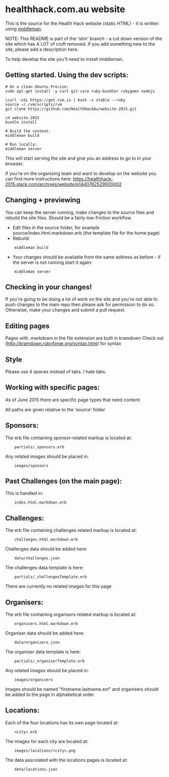 healthhack.com.au website
=======

This is the source for the Health Hack website (static HTML) - it is written using [middleman](http://middlemanapp.com).

NOTE: This README is part of the 'slim' branch - a cut down version of the site which has A LOT of cruft removed. If you add something new to the site, please add a description here. 

To help develop the site you'll need to install middleman.

Getting started. Using the dev scripts:
----------

    # On a clean Ubuntu Precise:
    sudo apt-get install -y curl git-core ruby-bundler rubygems nodejs

    \curl -sSL https://get.rvm.io | bash -s stable --ruby
    source ~/.rvm/scripts/rvm
    git clone https://github.com/HealthHackAu/website-2015.git
    
    cd website-2015
    bundle install

    # Build the content:
    middleman build

    # Run locally:
    middleman server

This will start serving the site and give you an address to go to in
your browser.

If you're on the organising team and want to develop on the website you can find more instructions here:
https://healthhack-2015.slack.com/archives/website/p1440762529000002

Changing + previewing
----------

You can keep the server running, make changes to the source files and
rebuild the site files. Should be a fairly low-friction workflow.

+ Edit files in the source folder, for example source/index.html.markdown.erb
  (the template file for the home page)
+ Rebuild:


```
    middleman build
```

+ Your changes should be available from the same address as before -
  if the server is not running start it again:
  

```
    middleman server
```

Checking in your changes!
----------

If you're going to be doing a lot of work on the site and you're not able to push changes to the main repo then please ask for permission to do so. Otherwise, make your changes and submit a pull request. 

Editing pages
----------

Pages with .markdown in the file extension are built in kramdown
Check out (http://kramdown.rubyforge.org/syntax.html) for syntax

Style
----------

Please use 4 spaces instead of tabs. I hate tabs.

Working with specific pages:
----------

As of June 2015 there are specific page types that need content:

All paths are given relative to the 'source' folder

Sponsors:
----------

The erb file containing sponsor-related markup is located at:


```
    partials/_sponsors.erb
```

Any related images should be placed in:


```
    images/sponsors
```

Past Challenges (on the main page):
----------
This is handled in:


```
    index.html.markdown.erb
```

Challenges:
----------

The erb file containing challenges related markup is located at:


```
    challenges.html.markdown.erb
```

Challenges data should be added here:


```
    data/challenges.json
```

The challenges data template is here:


```
    partials/_challengesTemplate.erb
```

There are currently no related images for this page

Organisers:
----------

The erb file containing organisers related markup is located at:


```
    organisers.html.markdown.erb
```

Organiser data should be added here:


```
    data/organisers.json
```

The organiser data template is here:


```
    partials/_organiserTemplate.erb
```

Any related images should be placed in:


```
    images/organisers
```

Images should be named "firstname.lastname.ext" and organisers *should* be added to the page in alphabetical order.

Locations:
----------

Each of the four locations has its own page located at:


```
    <city>.erb
```

The images for each city are located at:


```
    images/locations/<city>.png
```

The data asscoiated with the locations pages is located at:

```
    data/locations.json
```